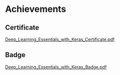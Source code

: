 

# Achievements
## Certificate
[Deep_Learning_Essentials_with_Keras_Certificate.pdf](https://prod-files-secure.s3.us-west-2.amazonaws.com/03e82b26-cccb-4906-bb56-adabcbdc0655/f5cf1405-8a02-49a4-beb6-3d50b033ba6e/Deep_Learning_Essentials_with_Keras_Certificate.pdf?X-Amz-Algorithm=AWS4-HMAC-SHA256&X-Amz-Content-Sha256=UNSIGNED-PAYLOAD&X-Amz-Credential=ASIAZI2LB466XNCJENJ2%2F20250129%2Fus-west-2%2Fs3%2Faws4_request&X-Amz-Date=20250129T191057Z&X-Amz-Expires=3600&X-Amz-Security-Token=IQoJb3JpZ2luX2VjEIv%2F%2F%2F%2F%2F%2F%2F%2F%2F%2FwEaCXVzLXdlc3QtMiJHMEUCIHHBvT6zJNzUYD3Dfu3FQIg9ibUFa%2BTu8FVQuhBY4d%2BwAiEAyiMc26SXjZ0s53an%2FstYkgzHBjxzVXYYPri8WoStMXMqiAQIlP%2F%2F%2F%2F%2F%2F%2F%2F%2F%2FARAAGgw2Mzc0MjMxODM4MDUiDDFLzOAKoHss9w0%2FCyrcA6BAfKBnJAWT%2FywPcnMytD8FGQsA2YD6XB9XqsH7Urd%2Fuq7lHtJfZ0Jqg7bi4PIsTOffCdcXpYLon8neg8KEA1fCTYq%2BISyxEZHz6jyyd9aJnNVycx3VZh0QCgYg0meDLVsqpJJR1LVsaQlQz%2BBBoX8nWWIt1SCr1blEbiUQ25rG%2F8O%2FkBTkRTSEHXngvaxMnv2pdDL6KBW982Rk3OzGJyRHGhrQZGFCkrKDeztw8TNivHAIU%2FBB4nPmaDK1PUTGOtratH6yDOR35D7Z6OszkFaPFnQOHFYcZhnSkocx7SmsxkB2q0p2aBzqxxSBdvvmtepf22rNCNrEFISuRvgqATPC46GUvwP5y%2BMWNLuO3CPB3BngMc3bMTZ9Db7qZcMUFWHAoru1i0xfVHcVrOcjHlBUdG6DF5WaBO%2BX7ujaDvv3fzinjtohx%2FglB3JgsX3kFEmvQcsSdGvQaCeHTeD25kYNh7SKOYtDj6CSg7Qhuphgr4bFwJIUNmZWTvP7fsw6tzGxFWuHOGEbAgmsdBDBLFGUNYbetiZtyJJMSXc1I5DZAvxxQKG1waofV7JqayS09wpaBqXaPhSuit2xdsvQZ96v7cEEUEgFeWDB6mDtRBCk7U55yfCBwNmzwwJDMIb16bwGOqUBLxx4Agvi4dGkMrwhFMrBqBS0OD4BAz%2FfJJPBoVCFhf2e0x5q%2BwfNhWKCcWvsz0q6O74HWgYyPXQtwgwT37GMLFDqA7JvrYLv3t6Ty7iGKn8eB51mmi2gDO%2FCBxPJbLpr110h6lcNCD62joBbzypnZOqMSvDiisHylBrgTH53i2MbXPnnQzlRBI92mwt5Z2kzlOyqMG3bRkYf0s%2BSSOADzEWoBSP%2B&X-Amz-Signature=b1adf46f8b6a9e036273b4175135e7b8d098faa254fda58b26be812f34d6c15b&X-Amz-SignedHeaders=host&x-id=GetObject)
## Badge
[Deep_Learning_Essentials_with_Keras_Badge.pdf](https://prod-files-secure.s3.us-west-2.amazonaws.com/03e82b26-cccb-4906-bb56-adabcbdc0655/5c209097-6d96-477f-a031-edc11aa6225f/Deep_Learning_Essentials_with_Keras_Badge.pdf?X-Amz-Algorithm=AWS4-HMAC-SHA256&X-Amz-Content-Sha256=UNSIGNED-PAYLOAD&X-Amz-Credential=ASIAZI2LB466XNCJENJ2%2F20250129%2Fus-west-2%2Fs3%2Faws4_request&X-Amz-Date=20250129T191057Z&X-Amz-Expires=3600&X-Amz-Security-Token=IQoJb3JpZ2luX2VjEIv%2F%2F%2F%2F%2F%2F%2F%2F%2F%2FwEaCXVzLXdlc3QtMiJHMEUCIHHBvT6zJNzUYD3Dfu3FQIg9ibUFa%2BTu8FVQuhBY4d%2BwAiEAyiMc26SXjZ0s53an%2FstYkgzHBjxzVXYYPri8WoStMXMqiAQIlP%2F%2F%2F%2F%2F%2F%2F%2F%2F%2FARAAGgw2Mzc0MjMxODM4MDUiDDFLzOAKoHss9w0%2FCyrcA6BAfKBnJAWT%2FywPcnMytD8FGQsA2YD6XB9XqsH7Urd%2Fuq7lHtJfZ0Jqg7bi4PIsTOffCdcXpYLon8neg8KEA1fCTYq%2BISyxEZHz6jyyd9aJnNVycx3VZh0QCgYg0meDLVsqpJJR1LVsaQlQz%2BBBoX8nWWIt1SCr1blEbiUQ25rG%2F8O%2FkBTkRTSEHXngvaxMnv2pdDL6KBW982Rk3OzGJyRHGhrQZGFCkrKDeztw8TNivHAIU%2FBB4nPmaDK1PUTGOtratH6yDOR35D7Z6OszkFaPFnQOHFYcZhnSkocx7SmsxkB2q0p2aBzqxxSBdvvmtepf22rNCNrEFISuRvgqATPC46GUvwP5y%2BMWNLuO3CPB3BngMc3bMTZ9Db7qZcMUFWHAoru1i0xfVHcVrOcjHlBUdG6DF5WaBO%2BX7ujaDvv3fzinjtohx%2FglB3JgsX3kFEmvQcsSdGvQaCeHTeD25kYNh7SKOYtDj6CSg7Qhuphgr4bFwJIUNmZWTvP7fsw6tzGxFWuHOGEbAgmsdBDBLFGUNYbetiZtyJJMSXc1I5DZAvxxQKG1waofV7JqayS09wpaBqXaPhSuit2xdsvQZ96v7cEEUEgFeWDB6mDtRBCk7U55yfCBwNmzwwJDMIb16bwGOqUBLxx4Agvi4dGkMrwhFMrBqBS0OD4BAz%2FfJJPBoVCFhf2e0x5q%2BwfNhWKCcWvsz0q6O74HWgYyPXQtwgwT37GMLFDqA7JvrYLv3t6Ty7iGKn8eB51mmi2gDO%2FCBxPJbLpr110h6lcNCD62joBbzypnZOqMSvDiisHylBrgTH53i2MbXPnnQzlRBI92mwt5Z2kzlOyqMG3bRkYf0s%2BSSOADzEWoBSP%2B&X-Amz-Signature=253e3301ba76cd69ca56ec7c2ca1a57dc5c6b698c493b906eefd2049df9068cb&X-Amz-SignedHeaders=host&x-id=GetObject)
